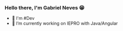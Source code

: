 ### Hello there, I'm Gabriel Neves :grin:

- :brain: I'm #Dev
- 🔭 I’m currently working on IEPRO with Java/Angular
